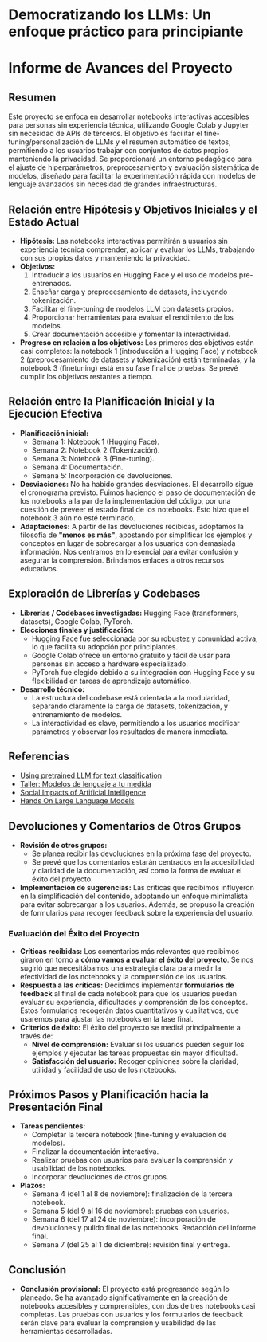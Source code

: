 # Democratizando los LLMs: Un enfoque práctico para principiante

# Informe de Avances del Proyecto

## Resumen

Este proyecto se enfoca en desarrollar notebooks interactivas accesibles para personas sin experiencia técnica, utilizando Google Colab y Jupyter sin necesidad de APIs de terceros. El objetivo es facilitar el fine-tuning/personalización de LLMs y el resumen automático de textos, permitiendo a los usuarios trabajar con conjuntos de datos propios manteniendo la privacidad. Se proporcionará un entorno pedagógico para el ajuste de hiperparámetros, preprocesamiento y evaluación sistemática de modelos, diseñado para facilitar la experimentación rápida con modelos de lenguaje avanzados sin necesidad de grandes infraestructuras.

## Relación entre Hipótesis y Objetivos Iniciales y el Estado Actual

- **Hipótesis:** Las notebooks interactivas permitirán a usuarios sin experiencia técnica comprender, aplicar y evaluar los LLMs, trabajando con sus propios datos y manteniendo la privacidad.
- **Objetivos:** 
  1. Introducir a los usuarios en Hugging Face y el uso de modelos pre-entrenados.
  2. Enseñar carga y preprocesamiento de datasets, incluyendo tokenización.
  3. Facilitar el fine-tuning de modelos LLM con datasets propios.
  4. Proporcionar herramientas para evaluar el rendimiento de los modelos.
  5. Crear documentación accesible y fomentar la interactividad.
- **Progreso en relación a los objetivos:** Los primeros dos objetivos están casi completos: la notebook 1 (introducción a Hugging Face) y notebook 2 (preprocesamiento de datasets y tokenización) están terminadas, y la notebook 3 (finetuning) está en su fase final de pruebas. Se prevé cumplir los objetivos restantes a tiempo.

## Relación entre la Planificación Inicial y la Ejecución Efectiva
- **Planificación inicial:** 
  - Semana 1: Notebook 1 (Hugging Face).
  - Semana 2: Notebook 2 (Tokenización).
  - Semana 3: Notebook 3 (Fine-tuning).
  - Semana 4: Documentación.
  - Semana 5: Incorporación de devoluciones.
- **Desviaciones:** No ha habido grandes desviaciones. El desarrollo sigue el cronograma previsto. Fuimos haciendo el paso de documentación de los notebooks a la par de la implementación del código, por una cuestión de preveer el estado final de los notebooks. Esto hizo que el notebook 3 aún no esté terminado.
- **Adaptaciones:** A partir de las devoluciones recibidas, adoptamos la filosofía de **"menos es más"**, apostando por simplificar los ejemplos y conceptos en lugar de sobrecargar a los usuarios con demasiada información. Nos centramos en lo esencial para evitar confusión y asegurar la comprensión. Brindamos enlaces a otros recursos educativos. 
  
## Exploración de Librerías y Codebases
- **Librerías / Codebases investigadas:** Hugging Face (transformers, datasets), Google Colab, PyTorch.
- **Elecciones finales y justificación:**
  - Hugging Face fue seleccionada por su robustez y comunidad activa, lo que facilita su adopción por principiantes.
  - Google Colab ofrece un entorno gratuito y fácil de usar para personas sin acceso a hardware especializado.
  - PyTorch fue elegido debido a su integración con Hugging Face y su flexibilidad en tareas de aprendizaje automático.
- **Desarrollo técnico:** 
  - La estructura del codebase está orientada a la modularidad, separando claramente la carga de datasets, tokenización, y entrenamiento de modelos.
  - La interactividad es clave, permitiendo a los usuarios modificar parámetros y observar los resultados de manera inmediata.

## Referencias
- [Using pretrained LLM for text classification](https://colab.research.google.com/drive/1h3hQ8anuKjoWJXz12p-OgwduBpYQB7rI?usp=sharing)
- [Taller: Modelos de lenguaje a tu medida](https://colab.research.google.com/github/nanom/llm_adaptation_workshop/blob/main/Taller_Modelos_de_lenguaje_a_tu_medida_13_de_septiembre_2023.ipynb)
- [Social Impacts of Artificial Intelligence](https://colab.research.google.com/drive/1bSo9oXpB7fHjPB5UZGKJAcyA0zXHGjZO?usp=sharing#scrollTo=7JMLkzn24hnm)
- [Hands On Large Language Models](https://github.com/HandsOnLLM/Hands-On-Large-Language-Models/tree/main)

## Devoluciones y Comentarios de Otros Grupos
- **Revisión de otros grupos:** 
  - Se planea recibir las devoluciones en la próxima fase del proyecto.
  - Se prevé que los comentarios estarán centrados en la accesibilidad y claridad de la documentación, así como la forma de evaluar el éxito del proyecto.
- **Implementación de sugerencias:** Las críticas que recibimos influyeron en la simplificación del contenido, adoptando un enfoque minimalista para evitar sobrecargar a los usuarios. Además, se propuso la creación de formularios para recoger feedback sobre la experiencia del usuario.

### Evaluación del Éxito del Proyecto
- **Críticas recibidas:** Los comentarios más relevantes que recibimos giraron en torno a **cómo vamos a evaluar el éxito del proyecto**. Se nos sugirió que necesitábamos una estrategia clara para medir la efectividad de los notebooks y la comprensión de los usuarios.
- **Respuesta a las críticas:** Decidimos implementar **formularios de feedback** al final de cada notebook para que los usuarios puedan evaluar su experiencia, dificultades y comprensión de los conceptos. Estos formularios recogerán datos cuantitativos y cualitativos, que usaremos para ajustar las notebooks en la fase final.
- **Criterios de éxito:** El éxito del proyecto se medirá principalmente a través de:
  - **Nivel de comprensión:** Evaluar si los usuarios pueden seguir los ejemplos y ejecutar las tareas propuestas sin mayor dificultad.
  - **Satisfacción del usuario:** Recoger opiniones sobre la claridad, utilidad y facilidad de uso de los notebooks.

## Próximos Pasos y Planificación hacia la Presentación Final
- **Tareas pendientes:**
  - Completar la tercera notebook (fine-tuning y evaluación de modelos).
  - Finalizar la documentación interactiva.
  - Realizar pruebas con usuarios para evaluar la comprensión y usabilidad de los notebooks.
  - Incorporar devoluciones de otros grupos.
- **Plazos:** 
  - Semana 4 (del 1 al 8 de noviembre): finalización de la tercera notebook.
  - Semana 5 (del 9 al 16 de noviembre): pruebas con usuarios.
  - Semana 6 (del 17 al 24 de noviembre): incorporación de devoluciones y pulido final de las notebooks. Redacción del informe final.
  - Semana 7 (del 25 al 1 de diciembre): revisión final y entrega.

## Conclusión
- **Conclusión provisional:** El proyecto está progresando según lo planeado. Se ha avanzado significativamente en la creación de notebooks accesibles y comprensibles, con dos de tres notebooks casi completas. Las pruebas con usuarios y los formularios de feedback serán clave para evaluar la comprensión y usabilidad de las herramientas desarrolladas.

